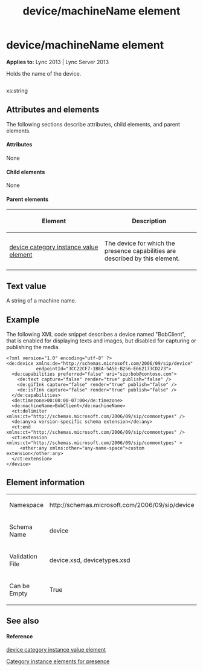 ﻿---
title: device/machineName element
TOCTitle: device/machineName element
ms:assetid: 42fc1333-13a0-4ea6-955c-6b57be9f69b0
ms:mtpsurl: https://msdn.microsoft.com/en-us/library/Dn454737(v=office.15)
ms:contentKeyID: 57093591
ms.date: 07/24/2014
mtps_version: v=office.15
dev_langs:
- xml
---

# device/machineName element


**Applies to:** Lync 2013 | Lync Server 2013

Holds the name of the device.

```xml
```

xs:string

## Attributes and elements

The following sections describe attributes, child elements, and parent elements.

#### Attributes

None

#### Child elements

None

#### Parent elements

<table>
<colgroup>
<col style="width: 50%" />
<col style="width: 50%" />
</colgroup>
<thead>
<tr class="header">
<th><p>Element</p></th>
<th><p>Description</p></th>
</tr>
</thead>
<tbody>
<tr class="odd">
<td><p><a href="device-category-instance-value-element.md">device category instance value element</a></p></td>
<td><p>The device for which the presence capabilities are described by this element.</p></td>
</tr>
</tbody>
</table>


## Text value

A string of a machine name.

## Example

The following XML code snippet describes a device named "BobClient", that is enabled for displaying texts and images, but disabled for capturing or publishing the media.

    <?xml version="1.0" encoding="utf-8" ?>
    <de:device xmlns:de="http://schemas.microsoft.com/2006/09/sip/device" 
               endpointId="3CC22CF7-1BEA-5A5E-B256-E662173CD273">
      <de:capabilities preferred="false" uri="sip:bob@contoso.com">
        <de:text capture="false" render="true" publish="false" />
        <de:gifInk capture="false" render="true" publish="false" />
        <de:isfInk capture="false" render="true" publish="false" />
      </de:capabilities>
      <de:timezone>00:00:00-07:00</de:timezone>
      <de:machineName>BobClient</de:machineName>
      <ct:delimiter xmlns:ct="http://schemas.microsoft.com/2006/09/sip/commontypes" />
      <de:any>a version-specific schema extension</de:any>
      <ct:end xmlns:ct="http://schemas.microsoft.com/2006/09/sip/commontypes" />
      <ct:extension xmlns:ct="http://schemas.microsoft.com/2006/09/sip/commontypes" >
         <other:any xmlns:other="any-name-space">custom extension</other:any>
      </ct:extension>
    </device>

## Element information

<table>
<colgroup>
<col style="width: 50%" />
<col style="width: 50%" />
</colgroup>
<tbody>
<tr class="odd">
<td><p>Namespace</p></td>
<td><p>http://schemas.microsoft.com/2006/09/sip/device</p></td>
</tr>
<tr class="even">
<td><p>Schema Name</p></td>
<td><p>device</p></td>
</tr>
<tr class="odd">
<td><p>Validation File</p></td>
<td><p>device.xsd, devicetypes.xsd</p></td>
</tr>
<tr class="even">
<td><p>Can be Empty</p></td>
<td><p>True</p></td>
</tr>
</tbody>
</table>


## See also

#### Reference

[device category instance value element](device-category-instance-value-element.md)

[Category instance elements for presence](category-instance-elements-for-presence.md)


